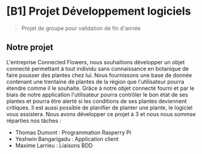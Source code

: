 # [B1] Projet Développement logiciels
> Projet de groupe pour validation de fin d'année

## Notre projet

L'entreprise Connected Flowers, nous souhaitions développer un objet connecté permettant
à tout individu sans connaissance en botanique de faire pousser des plantes chez lui. Nous fournissons
une base de donnée contenant une trentaine de plantes de la région que l'utilisateur pourra étendre comme il le souhaite.
Grâce à notre objet connecté fourni et par le biais de notre application l'utilisateur pourra contrôler
le bon état de ses plantes et pourra être alerté si les conditions de ses plantes deviennent critiques.
Il est aussi possible de planifier de planter une plante, le logiciel vous assistera.
Nous avons développer ce projet à 3 et nous nous sommse réparties nos tâches :
+ Thomas Dumont : Programmation Rasperry Pi
+ Yeshwin Bangarigadu : Application client
+ Maxime Larrieu : Liaisons BDD

##



